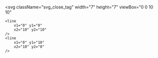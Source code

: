 <svg
    className="svg_close_tag"
    width="7"
    height="7"
    viewBox="0 0 10 10"
>
    <line
        x1="0" y1="0"
        x2="10" y2="10"
    />
    <line
        x1="0" y1="10"
        x2="10" y2="0"
    />
</svg>
